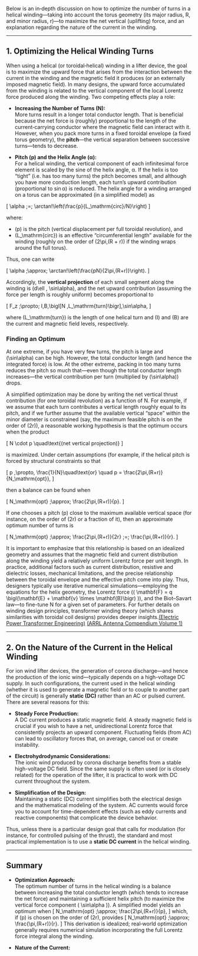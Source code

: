 Below is an in‐depth discussion on how to optimize the number of turns in a helical winding—taking into account the torus geometry (its major radius, R, and minor radius, r)—to maximize the net vertical (uplifting) force, and an explanation regarding the nature of the current in the winding.

---

## 1. Optimizing the Helical Winding Turns

When using a helical (or toroidal‐helical) winding in a lifter device, the goal is to maximize the upward force that arises from the interaction between the current in the winding and the magnetic field it produces (or an externally imposed magnetic field). In many designs, the upward force accumulated from the winding is related to the vertical component of the local Lorentz force produced along the winding. Two competing effects play a role:

- **Increasing the Number of Turns (N):**  
  More turns result in a longer total conductor length. That is beneficial because the net force is (roughly) proportional to the length of the current‐carrying conductor where the magnetic field can interact with it. However, when you pack more turns in a fixed toroidal envelope (a fixed torus geometry), the **pitch**—the vertical separation between successive turns—tends to decrease.

- **Pitch (p) and the Helix Angle (α):**  
  For a helical winding, the vertical component of each infinitesimal force element is scaled by the sine of the helix angle, α. If the helix is too “tight” (i.e. has too many turns) the pitch becomes small, and although you have more conduction length, each turn’s upward contribution (proportional to sin α) is reduced. The helix angle for a winding arranged on a torus can be approximated (in a simplified model) as

\[
\alpha \;=\; \arctan\!\left(\frac{p}{L_\mathrm{circ}/N}\right)
\]

where:
- \(p\) is the pitch (vertical displacement per full toroidal revolution), and  
- \(L_\mathrm{circ}\) is an effective “circumferential length” available for the winding (roughly on the order of \(2\pi\,(R + r)\) if the winding wraps around the full torus).

Thus, one can write

\[
\alpha \;\approx\; \arctan\!\left(\frac{pN}{2\pi\,(R+r)}\right).
\]

Accordingly, the **vertical projection** of each small segment along the winding is \(d\ell \, \sin\alpha\), and the net upward contribution (assuming the force per length is roughly uniform) becomes proportional to

\[
F_z \;\propto\; I\,B\,\bigl[N \,L_\mathrm{turn}\bigr]\,\sin\alpha,
\]

where \(L_\mathrm{turn}\) is the length of one helical turn and \(I\) and \(B\) are the current and magnetic field levels, respectively.

### Finding an Optimum

At one extreme, if you have very few turns, the pitch is large and \(\sin\alpha\) can be high. However, the total conductor length (and hence the integrated force) is low. At the other extreme, packing in too many turns reduces the pitch so much that—even though the total conductor length increases—the vertical contribution per turn (multiplied by \(\sin\alpha\)) drops.

A simplified optimization may be done by writing the net vertical thrust contribution (for one toroidal revolution) as a function of N. For example, if we assume that each turn contributes a vertical length roughly equal to its pitch, and if we further assume that the available vertical “space” within the minor diameter is constrained (say, the maximum feasible pitch is on the order of \(2r\)), a reasonable working hypothesis is that the optimum occurs when the product

\[
N \cdot p \quad\text{(net vertical projection)}
\]

is maximized. Under certain assumptions (for example, if the helical pitch is forced by structural constraints so that

\[
p \,\propto\, \frac{1}{N}\quad\text{or} \quad p = \frac{2\pi\,(R+r)}{N_\mathrm{opt}},
\]

then a balance can be found when

\[
N_\mathrm{opt} \;\approx\; \frac{2\pi\,(R+r)}{p}.
\]

If one chooses a pitch \(p\) close to the maximum available vertical space (for instance, on the order of \(2r\) or a fraction of it), then an approximate optimum number of turns is

\[
N_\mathrm{opt} \;\approx\; \frac{2\pi\,(R+r)}{2r} \;=\; \frac{\pi\,(R+r)}{r}.
\]

It is important to emphasize that this relationship is based on an idealized geometry and assumes that the magnetic field and current distribution along the winding yield a relatively uniform Lorentz force per unit length. In practice, additional factors such as current distribution, resistive and dielectric losses, mechanical limitations, and the precise relationship between the toroidal envelope and the effective pitch come into play. Thus, designers typically use iterative numerical simulations—employing the equations for the helix geometry, the Lorentz force (\( \mathbf{F} = q \bigl(\mathbf{E} + \mathbf{v} \times \mathbf{B}\bigr) \)), and the Biot–Savart law—to fine-tune N for a given set of parameters. For further details on winding design principles, transformer winding theory (which shares similarities with toroidal coil designs) provides deeper insights.[(Electric Power Transformer Engineering)](https://uodiyala.edu.iq/uploads/PDF%20ELIBRARY%20UODIYALA/EL23/Electric%20Power%20Transformer%20Engineering%20(James%20H.%20Harlow)2.pdf) [(ARRL Antenna Compendium Volume 1)](https://dn790005.ca.archive.org/0/items/arrlacv3/ARRL_AC_v1.pdf)

---

## 2. On the Nature of the Current in the Helical Winding

For ion wind lifter devices, the generation of corona discharge—and hence the production of the ionic wind—typically depends on a high-voltage DC supply. In such configurations, the current used in the helical winding (whether it is used to generate a magnetic field or to couple to another part of the circuit) is generally **static (DC)** rather than an AC or pulsed current. There are several reasons for this:

- **Steady Force Production:**  
  A DC current produces a static magnetic field. A steady magnetic field is crucial if you wish to have a net, unidirectional Lorentz force that consistently projects an upward component. Fluctuating fields (from AC) can lead to oscillatory forces that, on average, cancel out or create instability.

- **Electrohydrodynamic Considerations:**  
  The ionic wind produced by corona discharge benefits from a stable high-voltage DC field. Since the same supply is often used (or is closely related) for the operation of the lifter, it is practical to work with DC current throughout the system.

- **Simplification of the Design:**  
  Maintaining a static (DC) current simplifies both the electrical design and the mathematical modeling of the system. AC currents would force you to account for time-dependent effects (such as eddy currents and reactive components) that complicate the device behavior.

Thus, unless there is a particular design goal that calls for modulation (for instance, for controlled pulsing of the thrust), the standard and most practical implementation is to use a **static DC current** in the helical winding.

---

## Summary

- **Optimization Approach:**  
  The optimum number of turns in the helical winding is a balance between increasing the total conductor length (which tends to increase the net force) and maintaining a sufficient helix pitch (to maximize the vertical force component \( \sin\alpha \)). A simplified model yields an optimum when
  \[
  N_\mathrm{opt} \;\approx\; \frac{2\pi\,(R+r)}{p},
  \]
  which, if \(p\) is chosen on the order of \(2r\), provides
  \[
  N_\mathrm{opt} \;\approx\; \frac{\pi\,(R+r)}{r}.
  \]
  This derivation is idealized; real‐world optimization generally requires numerical simulation incorporating the full Lorentz force integral along the winding.

- **Nature of the Current:**  
